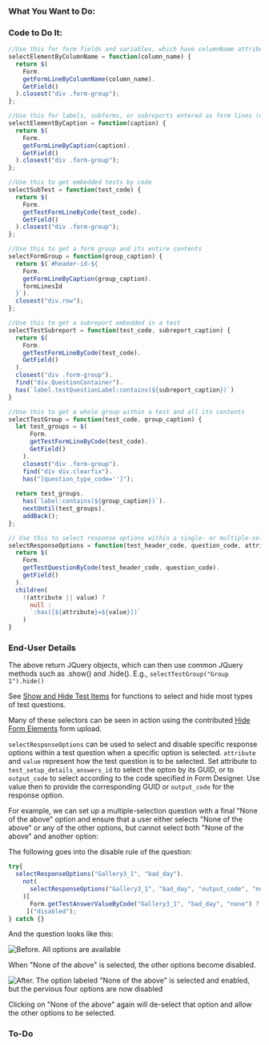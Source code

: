### What You Want to Do:

### Code to Do It:
```javascript
//Use this for form fields and variables, which have columnName attributes
selectElementByColumnName = function(column_name) {
  return $(
    Form.
    getFormLineByColumnName(column_name).
    GetField()
  ).closest("div .form-group");
};

//Use this for labels, subforms, or subreports entered as form lines (not embedded in tests). Also works for form fields if field caption is preferred.
selectElementByCaption = function(caption) {
  return $(
    Form.
    getFormLineByCaption(caption).
    GetField()
  ).closest("div .form-group");
};

//Use this to get embedded tests by code
selectSubTest = function(test_code) {
  return $(
    Form.
    getTestFormLineByCode(test_code).
    GetField()
  ).closest("div .form-group");
};

//Use this to get a form group and its entire contents
selectFormGroup = function(group_caption) {
  return $(`#header-id-${
    Form.
    getFormLineByCaption(group_caption).
    formLinesId
  }`).
  closest("div.row");
};

//Use this to get a subreport embedded in a test
selectTestSubreport = function(test_code, subreport_caption) {
  return $(
    Form.
    getTestFormLineByCode(test_code).
    GetField()
  ).
  closest("div .form-group").
  find("div.QuestionContainer").
  has(`label.testQuestionLabel:contains(${subreport_caption})`)
}

//Use this to get a whole group within a test and all its contents
selectTestGroup = function(test_code, group_caption) {
  let test_groups = $(
      Form.
      getTestFormLineByCode(test_code).
      GetField()
    ).
    closest("div .form-group").
    find("div div.clearfix").
    has("[question_type_code='']");
    
  return test_groups.
    has(`label:contains(${group_caption})`).
    nextUntil(test_groups).
    addBack();
};

// Use this to select response options within a single- or multiple-select test question
selectResponseOptions = function(test_header_code, question_code, attribute = null, value = null) {
  return $(
    Form.
    getTestQuestionByCode(test_header_code, question_code).
    getField()
  ).
  children(
    !(attribute || value) ? 
      null : 
      `:has([${attribute}=${value}])`
    )
}
```

### End-User Details
The above return JQuery objects, which can then use common JQuery methods such as .show() and .hide().
E.g., `selectTestGroup("Group 1").hide()`

See [Show and Hide Test Items](https://github.com/myEvolv-Development-Community/myEvolvCode/blob/main/JavaScript%20Functions/Show%20and%20Hide%20Test%20Items.md) for functions to select and hide most types of test questions.

Many of these selectors can be seen in action using the contributed [Hide Form Elements](https://github.com/myEvolv-Development-Community/myEvolvCode/blob/main/Form%20Design/Exports/Hide%20Form%20Elements.json) form upload.

`selectResponseOptions` can be used to select and disable specific response options within a test question when a specific option is selected. `attribute` and `value` represent how the test question is to be selected. Set attribute to `test_setup_details_answers_id` to select the opton by its GUID, or to `output_code` to select according to the code specified in Form Designer. Use value then to provide the corresponding GUID or `output_code` for the response option. 

For example, we can set up a multiple-selection question with a final "None of the above" option and ensure that a user either selects "None of the above" or any of the other options, but cannot select both "None of the above" and another option:

The following goes into the disable rule of the question:

```js
try{
  selectResponseOptions("Gallery3_1", "bad_day").
    not(
      selectResponseOptions("Gallery3_1", "bad_day", "output_code", "none")
    )[
      Form.getTestAnswerValueByCode("Gallery3_1", "bad_day", "none") ? "addClass" : "removeClass"
     ]("disabled");
} catch {}
```

And the question looks like this:

![Before. All options are available](https://github.com/myEvolv-Development-Community/myEvolvCode/blob/main/JavaScript%20Functions/assets/images/Response%20Options%20Before.png)

When "None of the above" is selected, the other options become disabled.

![After. The option labeled "None of the above" is selected and enabled, but the pervious four options are now disabled](https://github.com/myEvolv-Development-Community/myEvolvCode/blob/main/JavaScript%20Functions/assets/images/Response%20Options%20After.png)

Clicking on "None of the above" again will de-select that option and allow the other options to be selected.

### To-Do

